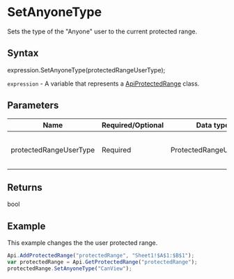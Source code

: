 # SetAnyoneType

Sets the type of the "Anyone" user to the current protected range.

## Syntax

expression.SetAnyoneType(protectedRangeUserType);

`expression` - A variable that represents a [ApiProtectedRange](../ApiProtectedRange.md) class.

## Parameters

| **Name** | **Required/Optional** | **Data type** | **Default** | **Description** |
| ------------- | ------------- | ------------- | ------------- | ------------- |
| protectedRangeUserType | Required | ProtectedRangeUserType |  | The user type of the protected range. |

## Returns

bool

## Example

This example changes the the user protected range.

```javascript
Api.AddProtectedRange("protectedRange", "Sheet1!$A$1:$B$1");
var protectedRange = Api.GetProtectedRange("protectedRange");
protectedRange.SetAnyoneType("CanView");
```
